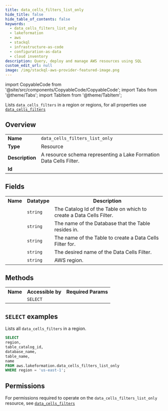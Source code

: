 ```yaml
---
title: data_cells_filters_list_only
hide_title: false
hide_table_of_contents: false
keywords:
  - data_cells_filters_list_only
  - lakeformation
  - aws
  - stackql
  - infrastructure-as-code
  - configuration-as-data
  - cloud inventory
description: Query, deploy and manage AWS resources using SQL
custom_edit_url: null
image: /img/stackql-aws-provider-featured-image.png
---
```


import CopyableCode from '@site/src/components/CopyableCode/CopyableCode';
import Tabs from '@theme/Tabs';
import TabItem from '@theme/TabItem';

Lists <code>data_cells_filters</code> in a region or regions, for all properties use <a href="/services/serviceName/data_cells_filters/"><code>data_cells_filters</code></a>

## Overview
<table>
<tbody>
<tr><td><b>Name</b></td><td><code>data_cells_filters_list_only</code></td></tr>
<tr><td><b>Type</b></td><td>Resource</td></tr>
<tr><td><b>Description</b></td><td>A resource schema representing a Lake Formation Data Cells Filter.</td></tr>
<tr><td><b>Id</b></td><td><CopyableCode code="aws.lakeformation.data_cells_filters_list_only" /></td></tr>
</tbody>
</table>

## Fields
<table>
<tbody>
<tr><th>Name</th><th>Datatype</th><th>Description</th></tr><tr><td><CopyableCode code="table_catalog_id" /></td><td><code>string</code></td><td>The Catalog Id of the Table on which to create a Data Cells Filter.</td></tr>
<tr><td><CopyableCode code="database_name" /></td><td><code>string</code></td><td>The name of the Database that the Table resides in.</td></tr>
<tr><td><CopyableCode code="table_name" /></td><td><code>string</code></td><td>The name of the Table to create a Data Cells Filter for.</td></tr>
<tr><td><CopyableCode code="name" /></td><td><code>string</code></td><td>The desired name of the Data Cells Filter.</td></tr>
<tr><td><CopyableCode code="region" /></td><td><code>string</code></td><td>AWS region.</td></tr>
</tbody>
</table>

## Methods

<table>
<tbody>
  <tr>
    <th>Name</th>
    <th>Accessible by</th>
    <th>Required Params</th>
  </tr>
  <tr>
    <td><CopyableCode code="list_resources" /></td>
    <td><code>SELECT</code></td>
    <td><CopyableCode code="region" /></td>
  </tr>
</tbody>
</table>

## `SELECT` examples
Lists all <code>data_cells_filters</code> in a region.
```sql
SELECT
region,
table_catalog_id,
database_name,
table_name,
name
FROM aws.lakeformation.data_cells_filters_list_only
WHERE region = 'us-east-1';
```


## Permissions

For permissions required to operate on the <code>data_cells_filters_list_only</code> resource, see <a href="/services/lakeformation/data_cells_filters/#permissions"><code>data_cells_filters</code></a>

